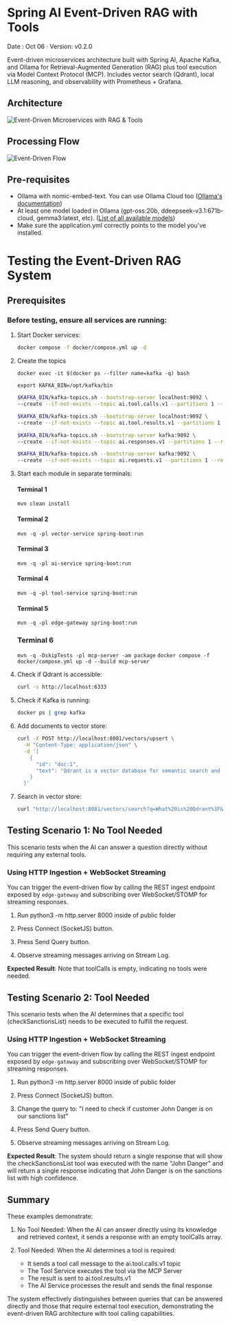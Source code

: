 # Spring AI Event-Driven RAG with Tools
Date : Oct 06 · Version: v0.2.0

Event-driven microservices architecture built with Spring AI, Apache Kafka, and Ollama for Retrieval-Augmented Generation (RAG) plus tool execution via Model Context Protocol (MCP). Includes vector search (Qdrant), local LLM reasoning, and observability with Prometheus + Grafana.

## Architecture

![Event-Driven Microservices with RAG & Tools](docs/architecture/overall_architecture_1.0.png)

## Processing Flow

![Event-Driven Flow](docs/architecture/flow.png)

## Pre-requisites

* Ollama with nomic-embed-text. You can use Ollama Cloud too ([Ollama's documentation](https://docs.ollama.com))
* At least one model loaded in Ollama (gpt-oss:20b, ddeepseek-v3.1:671b-cloud, gemma3:latest, etc). ([List of all available models](https://ollama.com/search))
* Make sure the application.yml correctly points to the model you've installed.

# Testing the Event-Driven RAG System

## Prerequisites

### Before testing, ensure all services are running:

1. Start Docker services: 

    ```bash
    docker compose -f docker/compose.yml up -d
    ```

2. Create the topics

    `docker exec -it $(docker ps --filter name=kafka -q) bash`

    `export KAFKA_BIN=/opt/kafka/bin`

    ```bash
    $KAFKA_BIN/kafka-topics.sh --bootstrap-server localhost:9092 \
    --create --if-not-exists --topic ai.tool.calls.v1 --partitions 1 --replication-factor 1
    ```

    ```bash
    $KAFKA_BIN/kafka-topics.sh --bootstrap-server localhost:9092 \
    --create --if-not-exists --topic ai.tool.results.v1 --partitions 1 --replication-factor 1
    ```
    ```bash
    $KAFKA_BIN/kafka-topics.sh --bootstrap-server kafka:9092 \
    --create --if-not-exists --topic ai.responses.v1 --partitions 1 --replication-factor 1
    ```

    ```bash
    $KAFKA_BIN/kafka-topics.sh --bootstrap-server kafka:9092 \
    --create --if-not-exists --topic ai.requests.v1 --partitions 1 --replication-factor 1
    ```

3. Start each module in separate terminals:

    #### Terminal 1
    `mvn clean install`

    #### Terminal 2
    `mvn -q -pl vector-service spring-boot:run`

    #### Terminal 3
    `mvn -q -pl ai-service spring-boot:run`

    #### Terminal 4
    `mvn -q -pl tool-service spring-boot:run`

    #### Terminal 5
    `mvn -q -pl edge-gateway spring-boot:run`

    ### Terminal 6
    `mvn -q -DskipTests -pl mcp-server -am package`
    `docker compose -f docker/compose.yml up -d --build mcp-server`

4. Check if Qdrant is accessible:

    ```bash    
    curl -s http://localhost:6333
    ```

5. Check if Kafka is running:
    
    ```bash
    docker ps | grep kafka
    ```

6. Add documents to vector store:

    ```bash
    curl -X POST http://localhost:8081/vectors/upsert \
      -H "Content-Type: application/json" \
      -d '[
        {
          "id": "doc:1",
          "text": "Qdrant is a vector database for semantic search and retrieval. It stores vectors and metadata and supports filtering and payloads."
        }
      ]'
    ```

7. Search in vector store:

    ```bash
    curl "http://localhost:8081/vectors/search?q=What%20is%20Qdrant%3F&k=1"
    ```

## Testing Scenario 1: No Tool Needed

This scenario tests when the AI can answer a question directly without requiring any external tools.

### Using HTTP Ingestion + WebSocket Streaming

You can trigger the event-driven flow by calling the REST ingest endpoint exposed by `edge-gateway` and subscribing over WebSocket/STOMP for streaming responses.

1. Run python3 -m http.server 8000 inside of public folder

2. Press Connect (SocketJS) button.

3. Press Send Query button.

4. Observe streaming messages arriving on Stream Log.

**Expected Result**: Note that toolCalls is empty, indicating no tools were needed.

## Testing Scenario 2: Tool Needed

This scenario tests when the AI determines that a specific tool (checkSanctionsList) needs to be executed to fulfill the request.

### Using HTTP Ingestion + WebSocket Streaming

You can trigger the event-driven flow by calling the REST ingest endpoint exposed by `edge-gateway` and subscribing over WebSocket/STOMP for streaming responses.

1. Run python3 -m http.server 8000 inside of public folder

2. Press Connect (SocketJS) button.

3. Change the query to: "I need to check if customer John Danger is on our sanctions list"

4. Press Send Query button.

5. Observe streaming messages arriving on Stream Log.

**Expected Result**: The system should return a single response that will show the checkSanctionsList tool was executed with the name "John Danger" and will return a single response indicating that John Danger is on the sanctions list with high confidence.

## Summary

These examples demonstrate:

1. No Tool Needed: When the AI can answer directly using its knowledge and retrieved context, it sends a response with an empty toolCalls array.

2. Tool Needed: When the AI determines a tool is required:

    * It sends a tool call message to the ai.tool.calls.v1 topic
    * The Tool Service executes the tool via the MCP Server
    * The result is sent to ai.tool.results.v1
    * The AI Service processes the result and sends the final response

The system effectively distinguishes between queries that can be answered directly and those that require external tool execution, demonstrating the event-driven RAG architecture with tool calling capabilities.